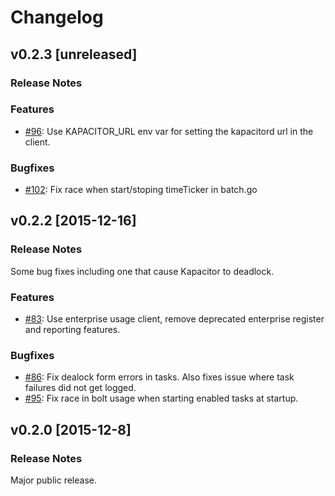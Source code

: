 # Changelog

## v0.2.3 [unreleased]

### Release Notes

### Features
- [#96](https://github.com/influxdb/kapacitor/issues/96): Use KAPACITOR_URL env var for setting the kapacitord url in the client.

### Bugfixes
- [#102](https://github.com/influxdb/kapacitor/issues/102): Fix race when start/stoping timeTicker in batch.go

## v0.2.2 [2015-12-16]

### Release Notes

Some bug fixes including one that cause Kapacitor to deadlock.

### Features
- [#83](https://github.com/influxdb/kapacitor/pull/83): Use enterprise usage client, remove deprecated enterprise register and reporting features.

### Bugfixes

- [#86](https://github.com/influxdb/kapacitor/issues/86): Fix dealock form errors in tasks. Also fixes issue where task failures did not get logged.
- [#95](https://github.com/influxdb/kapacitor/pull/95): Fix race in bolt usage when starting enabled tasks at startup.

## v0.2.0 [2015-12-8]

### Release Notes

Major public release.


